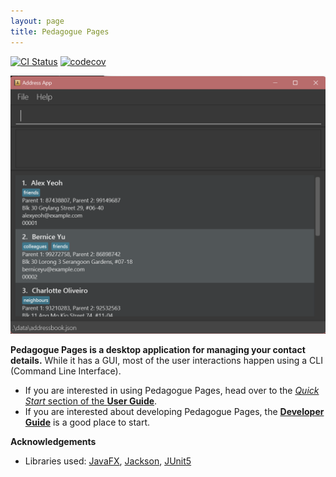 ```yaml
---
layout: page
title: Pedagogue Pages
---
```


[![CI Status](https://github.com/se-edu/addressbook-level3/workflows/Java%20CI/badge.svg)](https://github.com/se-edu/addressbook-level3/actions)
[![codecov](https://codecov.io/gh/se-edu/addressbook-level3/branch/master/graph/badge.svg)](https://codecov.io/gh/se-edu/addressbook-level3)

![Ui](images/Ui.png)

**Pedagogue Pages is a desktop application for managing your contact details.** While it has a GUI, most of the user
interactions happen using a CLI (Command Line Interface).

* If you are interested in using Pedagogue Pages, head over to the [_Quick Start_ section of the **User Guide**](https://ay2324s2-cs2103t-w10-3.github.io/tp/UserGuide.html#quick-start).
* If you are interested about developing Pedagogue Pages, the [**Developer Guide**](https://ay2324s2-cs2103t-w10-3.github.io/tp/DeveloperGuide.html) is a good place to start.


**Acknowledgements**

* Libraries used: [JavaFX](https://openjfx.io/), [Jackson](https://github.com/FasterXML/jackson), [JUnit5](https://github.com/junit-team/junit5)

